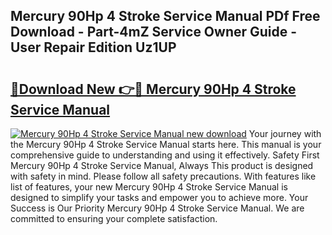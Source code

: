## Mercury 90Hp 4 Stroke Service Manual PDf Free Download - Part-4mZ Service Owner Guide - User Repair Edition Uz1UP

# <h2><a href="http://bc80081.oget.top/?id=Mercury+90Hp+4+Stroke+Service+Manual">🔗Download New 👉🔴 Mercury 90Hp 4 Stroke Service Manual</a></h2>

[![Mercury 90Hp 4 Stroke Service Manual new download](https://i.imgur.com/5g1atiW.png)](http://bc80081.oget.top/?id=Mercury+90Hp+4+Stroke+Service+Manual)
Your journey with the Mercury 90Hp 4 Stroke Service Manual starts here. This manual is your comprehensive guide to understanding and using it effectively. Safety First Mercury 90Hp 4 Stroke Service Manual, Always This product is designed with safety in mind. Please follow all safety precautions. With features like list of features, your new Mercury 90Hp 4 Stroke Service Manual is designed to simplify your tasks and empower you to achieve more. Your Success is Our Priority Mercury 90Hp 4 Stroke Service Manual. We are committed to ensuring your complete satisfaction.
